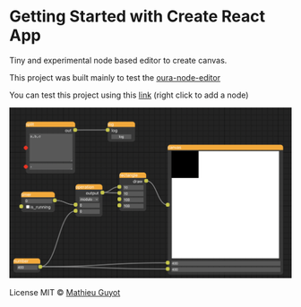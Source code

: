 # Getting Started with Create React App

Tiny and experimental node based editor to create canvas.

This project was built mainly to test the [oura-node-editor](https://github.com/mathieuguyot/oura-node-editor)

You can test this project using this [link](https://mathieuguyot.github.io/oura-canvas-creator/)
(right click to add a node)

![canvas editor](doc/img/canvas-editor.png)

License MIT © [Mathieu Guyot](https://github.com/mathieuguyot)
